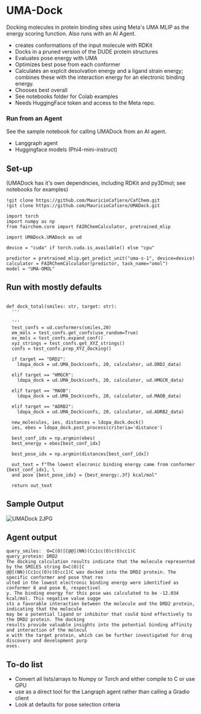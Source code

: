 # UMA-Dock
Docking molecules in protein binding sites using Meta's UMA MLIP as the energy scoring function. Also runs with an AI Agent.
- creates conformations of the input molecule with RDKit
- Docks in a pruned version of the DUDE protein structures
-  Evaluates pose energy with UMA
-  Optimizes best pose from each conformer
-  Calculates an explcit desolvation energy and a ligand strain energy; combines these with the interaction energy for an electronic binding energy.
-  Chooses best overall
-  See notebooks folder for Colab examples
-  Needs HuggingFace token and access to the Meta repo.

### Run from an Agent
See the sample notebook for calling UMADock from an AI agent. 
- Langgraph agent
- Huggingface models (Phi4-mini-instruct)

## Set-up  
(UMADock has it's own dependncies, including RDKit and py3Dmol; see notebooks for examples)

```
!git clone https://github.com/MauricioCafiero/CafChem.git
!git clone https://github.com/MauricioCafiero/UMADock.git

import torch
import numpy as np
from fairchem.core import FAIRChemCalculator, pretrained_mlip

import UMADock.UMADock as ud

device = "cuda" if torch.cuda.is_available() else "cpu"

predictor = pretrained_mlip.get_predict_unit("uma-s-1", device=device)
calculator = FAIRChemCalculator(predictor, task_name="omol")
model = "UMA-OMOL"

```

## Run with mostly defaults
```

def dock_total(smiles: str, target: str):
  '''
    
  '''
  test_confs = ud.conformers(smiles,20)
  em_mols = test_confs.get_confs(use_random=True)
  ex_mols = test_confs.expand_conf()
  xyz_strings = test_confs.get_XYZ_strings()
  confs = test_confs.prep_XYZ_docking()

  if target == "DRD2":
    ldopa_dock = ud.UMA_Dock(confs, 20, calculator, ud.DRD2_data)
  
  elif target == "HMGCR":
    ldopa_dock = ud.UMA_Dock(confs, 20, calculator, ud.HMGCR_data)
  
  elif target == "MAOB":
    ldopa_dock = ud.UMA_Dock(confs, 20, calculator, ud.MAOB_data)
  
  elif target == "ADRB2":
    ldopa_dock = ud.UMA_Dock(confs, 20, calculator, ud.ADRB2_data)

  new_molecules, ies, distances = ldopa_dock.dock()
  ies, ebes = ldopa_dock.post_process(criteria='distance')

  best_conf_idx = np.argmin(ebes)
  best_energy = ebes[best_conf_idx]

  best_pose_idx = np.argmin(distances[best_conf_idx])

  out_text = f"The lowest elecronic binding energy came from conformer {best_conf_idx}, \
  and pose {best_pose_idx} = {best_energy:.3f} kcal/mol"

  return out_text
```

## Sample Output
![UMADock 2JPG](https://github.com/user-attachments/assets/2fc5e47e-ab8a-4fa3-b67c-a31ee0a175d1)

## Agent output
```
query_smiles:  O=C(O)[C@@](NN)(Cc1cc(O)c(O)cc1)C
query_protein: DRD2
The docking calculation results indicate that the molecule represented by the SMILES string O=C(O)[C
@@](NN)(Cc1cc(O)c(O)cc1)C was docked into the DRD2 protein. The specific conformer and pose that res
ulted in the lowest electronic binding energy were identified as conformer 8 and pose 0, respectivel
y. The binding energy for this pose was calculated to be -12.034 kcal/mol. This negative value sugge
sts a favorable interaction between the molecule and the DRD2 protein, indicating that the molecule 
may be a potential ligand or inhibitor that could bind effectively to the DRD2 protein. The docking 
results provide valuable insights into the potential binding affinity and interaction of the molecul
e with the target protein, which can be further investigated for drug discovery and development purp
oses.
```

## To-do list
- Convert all lists/arrays to Numpy or Torch and either compile to C or use GPU
- use as a direct tool for the Langraph agent rather than calling a Gradio client
- Look at defaults for pose selection criteria

